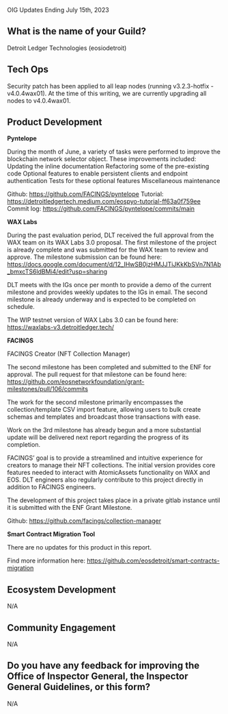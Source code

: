 OIG Updates Ending July 15th, 2023

## What is the name of your Guild?

Detroit Ledger Technologies (eosiodetroit)

## Tech Ops

Security patch has been applied to all leap nodes (running v3.2.3-hotfix - v4.0.4wax01). At the time of this writing, we are currently upgrading all nodes to v4.0.4wax01.

## Product Development

**Pyntelope**

During the month of June, a variety of tasks were performed to improve the blockchain network selector object. These improvements included:
Updating the inline documentation
Refactoring some of the pre-existing code
Optional features to enable persistent clients and endpoint authentication
Tests for these optional features
Miscellaneous maintenance

Github: https://github.com/FACINGS/pyntelope
Tutorial: https://detroitledgertech.medium.com/eospyo-tutorial-ff63a0f759ee
Commit log: https://github.com/FACINGS/pyntelope/commits/main

**WAX Labs**

During the past evaluation period, DLT received the full approval from the WAX team on its WAX Labs 3.0 proposal. The first milestone of the project is already complete and was submitted for the WAX team to review and approve. The milestone submission can be found here: https://docs.google.com/document/d/12_IHwSB0jzHMJJTiJKkKbSVn7N1Ab_bmxcTS6ldBMi4/edit?usp=sharing

DLT meets with the IGs once per month to provide a demo of the current milestone and provides weekly updates to the IGs in email. The second milestone is already underway and is expected to be completed on schedule.

The WIP testnet version of WAX Labs 3.0 can be found here: https://waxlabs-v3.detroitledger.tech/

**FACINGS**

FACINGS Creator (NFT Collection Manager)

The second milestone has been completed and submitted to the ENF for approval. The pull request for that milestone can be found here: https://github.com/eosnetworkfoundation/grant-milestones/pull/106/commits

The work for the second milestone primarily encompasses the collection/template CSV import feature, allowing users to bulk create schemas and templates and broadcast those transactions with ease.

Work on the 3rd milestone has already begun and a more substantial update will be delivered next report regarding the progress of its completion.

FACINGS’ goal is to provide a streamlined and intuitive experience for creators to manage their NFT collections. The initial version provides core features needed to interact with AtomicAssets functionality on WAX and EOS. DLT engineers also regularly contribute to this project directly in addition to FACINGS engineers.

The development of this project takes place in a private gitlab instance until it is submitted with the ENF Grant Milestone.

Github: https://github.com/facings/collection-manager

**Smart Contract Migration Tool**

There are no updates for this product in this report.

Find more information here: https://github.com/eosdetroit/smart-contracts-migration

## Ecosystem Development

N/A

## Community Engagement

N/A

## Do you have any feedback for improving the Office of Inspector General, the Inspector General Guidelines, or this form?

N/A






